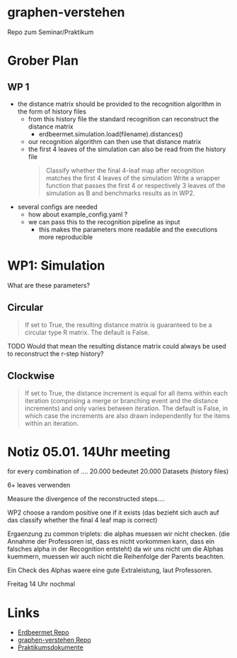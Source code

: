 # graphen-verstehen
Repo zum Seminar/Praktikum


# Grober Plan

## WP 1

* the distance matrix should be provided to the recognition algorithm in the form of history files
    * from this history file the standard recognition can reconstruct the distance matrix
        * erdbeermet.simulation.load(filename).distances()
    * our recognition algorithm can then use that distance matrix
    * the first 4 leaves of the simulation can also be read from the history file
        > Classify whether the final 4-leaf map after recognition matches the first 4 leaves of the simulation
        > Write a wrapper function that passes the first 4 or respectively 3 leaves of the simulation as B and benchmarks results as in WP2.
* several configs are needed
    * how about example_config.yaml ?
    * we can pass this to the recognition pipeline as input
        * this makes the parameters more readable and the executions more reproducible


# WP1: Simulation

What are these parameters?
## Circular
> If set to True, the resulting distance matrix is guaranteed to be a circular type R matrix. The default is False.

TODO Would that mean the resulting distance matrix could always be used to reconstruct the r-step history?

## Clockwise
> If set to True, the distance increment is equal for all items within each iteration (comprising a merge or branching event and the distance increments) and only varies between iteration. The default is False, in which case the increments are also drawn independently for the items within an iteration.



# Notiz 05.01. 14Uhr meeting

for every combination of ....
20.000 bedeutet 20.000 Datasets (history files)
 
6+ leaves verwenden


Measure the divergence of the reconstructed steps....

WP2
choose a random positive one if it exists
(das bezieht sich auch auf das classify whether the final 4 leaf map is correct)


Ergaenzung zu common triplets:
die alphas muessen wir nicht checken.
(die Annahme der Professoren ist, dass es nicht vorkommen kann, dass ein falsches alpha in der Recognition entsteht)
da wir uns nicht um die Alphas kuemmern, muessen wir auch nicht die Reihenfolge der Parents beachten.

Ein Check des Alphas waere eine gute Extraleistung, laut Professoren.


Freitag 14 Uhr nochmal

# Links
* [Erdbeermet Repo](https://github.com/david-schaller/Erdbeermet#generation-of-scenarios)
* [graphen-verstehen Repo](https://github.com/geschnee/graphen-verstehen)
* [Praktikumsdokumente](http://silo.bioinf.uni-leipzig.de/GTPraktikumRMaps/)
